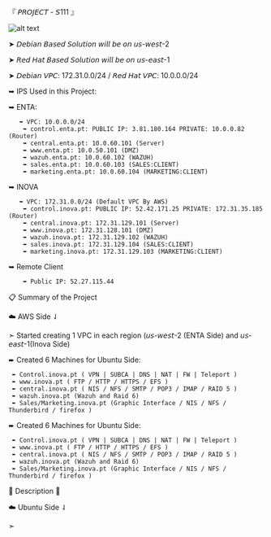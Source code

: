 『 𝘗𝘙𝘖𝘑𝘌𝘊𝘛 - 𝘚111 』

![alt text](https://i.imgur.com/EAyB6Rt.png)
   

➤ 𝘋𝘦𝘣𝘪𝘢𝘯 𝘉𝘢𝘴𝘦𝘥 𝘚𝘰𝘭𝘶𝘵𝘪𝘰𝘯 𝘸𝘪𝘭𝘭 𝘣𝘦 𝘰𝘯 𝘶𝘴-𝘸𝘦𝘴𝘵-2

➤ 𝘙𝘦𝘥 𝘏𝘢𝘵  𝘉𝘢𝘴𝘦𝘥 𝘚𝘰𝘭𝘶𝘵𝘪𝘰𝘯 𝘸𝘪𝘭𝘭 𝘣𝘦 𝘰𝘯 𝘶𝘴-𝘦𝘢𝘴𝘵-1
    
➤ 𝘋𝘦𝘣𝘪𝘢𝘯 𝘝𝘗𝘊: 172.31.0.0/24 / 𝘙𝘦𝘥 𝘏𝘢𝘵 𝘝𝘗𝘊: 10.0.0.0/24

➥ IPS Used in this Project:

  ➥ ENTA:
  
       ➥ VPC: 10.0.0.0/24
        ➥ control.enta.pt: PUBLIC IP: 3.81.180.164 PRIVATE: 10.0.0.82 (Router) 
        ➥ central.enta.pt: 10.0.60.101 (Server)
        ➥ www.enta.pt: 10.0.50.101 (DMZ)
        ➥ wazuh.enta.pt: 10.0.60.102 (WAZUH)
        ➥ sales.enta.pt: 10.0.60.103 (SALES:CLIENT)
        ➥ marketing.enta.pt: 10.0.60.104 (MARKETING:CLIENT)
 ➥ INOVA 
 
       ➥ VPC: 172.31.0.0/24 (Default VPC By AWS)
        ➥ control.inova.pt: PUBLIC IP: 52.42.171.25 PRIVATE: 172.31.35.185 (Router)
        ➥ central.inova.pt: 172.31.129.101 (Server)
        ➥ www.inova.pt: 172.31.128.101 (DMZ)
        ➥ wazuh.inova.pt: 172.31.129.102 (WAZUH)
        ➥ sales.inova.pt: 172.31.129.104 (SALES:CLIENT)
        ➥ marketing.inova.pt: 172.31.129.103 (MARKETING:CLIENT)

 ➥ Remote Client
       
        ➥ Public IP: 52.27.115.44


📋 Summary of the Project

☁️ AWS Side ⇃

➣ Started creating 1 VPC in each region (𝘶𝘴-𝘸𝘦𝘴𝘵-2 (ENTA Side) and 𝘶𝘴-𝘦𝘢𝘴𝘵-1(Inova Side)

  ➨ Created 6 Machines for Ubuntu Side:
  
     ➨ Control.inova.pt ( VPN | SUBCA | DNS | NAT | FW | Teleport )
     ➨ www.inova.pt ( FTP / HTTP / HTTPS / EFS ) 
     ➨ central.inova.pt ( NIS / NFS / SMTP / POP3 / IMAP / RAID 5 )
     ➨ wazuh.inova.pt (Wazuh and Raid 6)
     ➨ Sales/Marketing.inova.pt (Graphic Interface / NIS / NFS / Thunderbird / firefox )
   
  ➨ Created 6 Machines for Ubuntu Side:
  
     ➨ Control.inova.pt ( VPN | SUBCA | DNS | NAT | FW | Teleport )
     ➨ www.inova.pt ( FTP / HTTP / HTTPS / EFS ) 
     ➨ central.inova.pt ( NIS / NFS / SMTP / POP3 / IMAP / RAID 5 )
     ➨ wazuh.inova.pt (Wazuh and Raid 6)
     ➨ Sales/Marketing.inova.pt (Graphic Interface / NIS / NFS / Thunderbird / firefox )


🚩 Description 🚩

☁️ Ubuntu Side ⇃

➣ 
